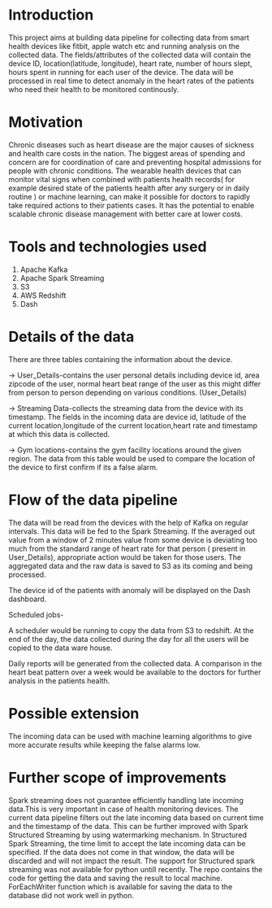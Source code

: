 # Introduction
This project aims at building data pipeline for collecting data from smart health devices
like fitbit, apple watch etc and running analysis on the collected data. The fields/attributes 
of the collected data will contain the device ID, location(latitude, longitude), heart rate, number 
of hours slept, hours spent in running for each user of the device. The data will be processed 
in real time to detect anomaly in the heart rates of the patients who need their health to be monitored 
continously.

# Motivation
Chronic diseases such as heart disease are the major causes of sickness and health care costs in the nation.
The biggest areas of spending and concern are for coordination of care and preventing hospital admissions for 
people with chronic conditions. The wearable health devices that can monitor vital signs when combined with 
patients health records( for example desired state of the patients health after any surgery or in daily routine ) 
or  machine learning, can make it possible for doctors to rapidly take required actions to their patients cases.
It has the potential to enable scalable chronic disease management with better care at lower costs.

# Tools and technologies used 
1. Apache Kafka
2. Apache Spark Streaming
3. S3
4. AWS Redshift
5. Dash 

# Details of the data
There are three tables containing the information about the device. 

-> User_Details-contains the user personal details including device id, area zipcode of 
the user, normal heart beat range of the user as this might differ from person to person 
depending on various conditions. (User_Details)

-> Streaming Data-collects the streaming data from the device with its timestamp. The fields 
in the incoming data are device id, latitude of the current location,longitude of the current 
location,heart rate  and timestamp at which this data is collected.

-> Gym locations-contains the gym facility locations around the given region. The data from this 
table would be used to compare the location of the device to first confirm if its a false alarm.


# Flow of the data pipeline
The data will be read from the devices with the help of Kafka on regular intervals. This data will be fed to the Spark Streaming. If the averaged out value from a window of 2 minutes value from some device is deviating too much from the standard range of heart rate for that person ( present in User_Details), appropriate action would be taken for those users.
The aggregated data and the raw data is saved to S3 as its coming and being processed.

The device id of the patients with anomaly will be displayed on the Dash dashboard.

Scheduled jobs-

A scheduler would be running to copy the data from S3 to redshift. At the end of the day, the data collected during the day for all the users will be copied to  the data ware house.

Daily reports will be generated from the collected data. A comparison in the heart beat pattern over a week would 
be available to the doctors for further analysis in the patients health.

# Possible extension
The incoming data can be used with machine learning algorithms to give more accurate results while keeping the 
false alarms low.

# Further scope of improvements
Spark streaming does not guarantee efficiently handling late incoming data.This is very important in case of health 
monitoring devices. The current data pipeline filters out the late incoming data based on current time and the 
timestamp of the data. This can be further improved with Spark Structured Streaming by using watermarking mechanism. In Structured Spark Streaming, the time limit to accept the late incoming data can be specified. If the data does not come in that window, the data will be discarded and will not impact the result.
The support for Structured spark streaming was not available for python untill recently. The repo contains the code for
getting the data and saving the result to local machine. ForEachWriter function which is available for saving the data to
the database did not work well in python. 





